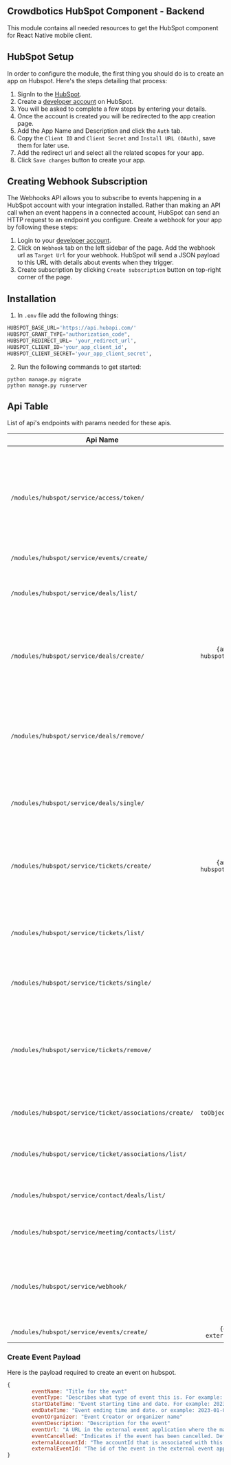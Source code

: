 ## Crowdbotics HubSpot Component - Backend

This module contains all needed resources to get the HubSpot component for React
Native mobile client.


## HubSpot Setup
In order to configure the module, the first thing you should do is to create an app on Hubspot. Here's the steps detailing that process:

1. SignIn to the [HubSpot](https://www.hubspot.com/).
2. Create a [developer account](https://developers.hubspot.com/) on HubSpot.
3. You will be asked to complete a few steps by entering your details.
4. Once the account is created you will be redirected to the app creation page.
5. Add the App Name and Description and click the `Auth` tab.
6. Copy the `Client ID` and `Client Secret` and `Install URL (OAuth)`, save them for later use.
7. Add the redirect url and select all the related scopes for your app.
8. Click `Save changes` button to create your app.


## Creating Webhook Subscription
The Webhooks API allows you to subscribe to events happening in a HubSpot account with your integration installed. Rather than making an API call when an event happens in a connected account, HubSpot can send an HTTP request to an endpoint you configure.
Create a webhook for your app by following these steps:

1. Login to your [developer account](https://developers.hubspot.com/).
2. Click on `Webhook` tab on the left sidebar of the page. Add the webhook url as `Target Url` for your webhook. 
HubSpot will send a JSON payload to this URL with details about events when they trigger.
3. Create subscription by clicking  `Create subscription` button on top-right corner of the page. 


## Installation
1. In `.env` file add the following things:

```py
HUBSPOT_BASE_URL='https://api.hubapi.com/'
HUBSPOT_GRANT_TYPE="authorization_code",
HUBSPOT_REDIRECT_URL= 'your_redirect_url', 
HUBSPOT_CLIENT_ID='your_app_client_id',
HUBSPOT_CLIENT_SECRET='your_app_client_secret',
```

2. Run the following commands to get started:

```
python manage.py migrate
python manage.py runserver
```

## Api Table
List of api's endpoints with params needed for these apis.

| Api Name                                               |                                         Params                                         | Description                                                                                                                            |
|--------------------------------------------------------|:--------------------------------------------------------------------------------------:|----------------------------------------------------------------------------------------------------------------------------------------|
| `/modules/hubspot/service/access/token/`               |                                        `{code}`                                        | This will return an object containing the `refresh_token` and `access_token`. All api calls will be made using this `access_token`.    |
| `/modules/hubspot/service/events/create/`              |                     [Create Event Payload](#create-event-payload)                      | `Create Event Payload`                                                                                                                 |
| `/modules/hubspot/service/deals/list/`                 |                                           -                                            | The deals endpoint retrieves all deal data from HubSpot.                                                                               |
| `/modules/hubspot/service/deals/create/`               |    `{amount, closedate, dealname, hubspot_owner_id, pipeline, dealstage, content}`     | Create a deal with the given properties and return a copy of the object, including the ID                                              |
| `/modules/hubspot/service/deals/remove/`               |         `{id}`      | Takes object containing `id` of the deal going to be deleted. Moves an Object identified by `id` to the recycling bin.                 |
| `/modules/hubspot/service/deals/single/`               |                                         `{id}`                                         | Takes object containing `id` of the deal going to be retrieved.                                                                        |
| `/modules/hubspot/service/tickets/create/`             |         `{amount, closedate, dealname, hubspot_owner_id, pipeline, dealstage}`         | Create a ticket with the given properties and return a copy of the object, including the ID                                            |
| `/modules/hubspot/service/tickets/list/`               |                                           -                                            | The tickets endpoint retrieves all tickets data from HubSpot.                                                                          |
| `/modules/hubspot/service/tickets/single/`             |                                         `{id}`                                         | Takes object containing `id` of the ticket going to be retrieved.                                                                      |
| `/modules/hubspot/service/tickets/remove/`             |                                         `{id}`                                         | Takes object containing `id` of the ticket going to be deleted. Moves an Object identified by `id` to the recycling bin.               |
| `/modules/hubspot/service/ticket/associations/create/` | `{ticketId, toObjectType, toObjectId,param[{associationCategory, associationTypeId}]}` | Associate a ticket with others CRM objects.                                                                                            |
| `/modules/hubspot/service/ticket/associations/list/`   |                               `{ticketId, toObjectType}`                               | Retrieve a ticket associated with other CRM objects.                                                                                   |
| `/modules/hubspot/service/contact/deals/list/`         |                                     `{contactId}`                                      | Retrieve a contact associated with deals.                                                                                              |
| `/modules/hubspot/service/meeting/contacts/list/`      |                                     `{meetingId}`                                      | Retrieve a meeting associated with contacts.                                                                                           |
| `/modules/hubspot/service/webhook/`                    |                                           -                                            | This url will be used wile creating the webhook for the app. see [Webhook Subscription](#creating-webhook-subscription) details above. |
| `/modules/hubspot/service/events/create/`      |       `{eventName, eventOrganizer, externalAccountId, externalEventId}`  | To create an event 



### Create Event Payload
Here is the payload required to create an event on hubspot.

```javascript
{
        eventName: "Title for the evnt"
        eventType: "Describes what type of event this is. For example: WEBINAR, CONFERENCE, WORKSHOP"
        startDateTime: "Event starting time and date. For example: 2023-01-05T14:44:08.372Z"
        endDateTime: "Event ending time and date. or example: 2023-01-05T15:44:08.372Z"
        eventOrganizer: "Event Creator or organizer name"
        eventDescription: "Description for the event"
        eventUrl: "A URL in the external event application where the marketing event can be managed."
        eventCancelled: "Indicates if the event has been cancelled. Defaults to false"
        externalAccountId: "The accountId that is associated with this event in the external event application."
        externalEventId: "The id of the event in the external event application."
}
               
```
